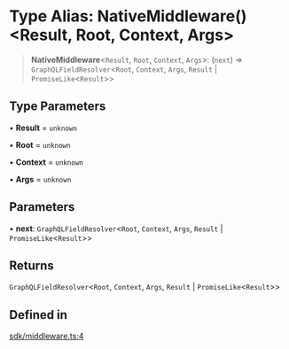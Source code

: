 # Type Alias: NativeMiddleware()\<Result, Root, Context, Args\>

> **NativeMiddleware**\<`Result`, `Root`, `Context`, `Args`\>: (`next`) => `GraphQLFieldResolver`\<`Root`, `Context`, `Args`, `Result` \| `PromiseLike`\<`Result`\>\>

## Type Parameters

• **Result** = `unknown`

• **Root** = `unknown`

• **Context** = `unknown`

• **Args** = `unknown`

## Parameters

• **next**: `GraphQLFieldResolver`\<`Root`, `Context`, `Args`, `Result` \| `PromiseLike`\<`Result`\>\>

## Returns

`GraphQLFieldResolver`\<`Root`, `Context`, `Args`, `Result` \| `PromiseLike`\<`Result`\>\>

## Defined in

[sdk/middleware.ts:4](https://github.com/andreisergiu98/baeta/blob/277f62f15bfdecc05d507a84e60b62e5bc08a747/packages/core/sdk/middleware.ts#L4)
